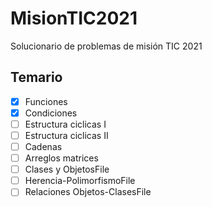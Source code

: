 # MisionTIC2021
Solucionario de problemas de misión TIC 2021

## Temario

- [x] Funciones
- [x] Condiciones
- [ ] Estructura ciclicas I
- [ ] Estructura ciclicas II
- [ ] Cadenas
- [ ] Arreglos matrices
- [ ] Clases y ObjetosFile
- [ ] Herencia-PolimorfismoFile
- [ ] Relaciones Objetos-ClasesFile
